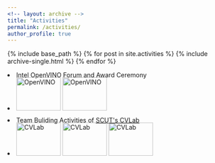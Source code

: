 ```yaml
--- 
<!-- layout: archive -->
title: "Activities" 
permalink: /activities/ 
author_profile: true 
--- 
```

{% include base_path %} 
{% for post in site.activities %} 
{% include archive-single.html %} 
{% endfor %}

<div>
<p>
<li style="margin-top: 0px">Intel OpenVINO Forum and Award Ceremony</li><br>
<li style="margin-top: -20px">
	<a target="_blank" href="pic/jishi_1.jpg"><img src="pic_resized/jishi_1_re.jpg" alt="OpenVINO" width="100px" height="75px"></a>
	<a target="_blank" href="pic/jishi_2.jpg"><img src="pic_resized/jishi_2_re.jpg" alt="OpenVINO" width="100px" height="75px"></a>
</li>
<li style="margin-top: 10px">Team Buliding Activities of <a href="http://www.shengfenghe.com/group/">SCUT's CVLab</a></li><br>
<li style="margin-top: -20px">
	<a target="_blank" href="pic/snow.jpg"><img src="pic_resized/snow_re.jpg" alt="CVLab" width="100px" height="75px"></a>
	<a target="_blank" href="pic/cs_3.jpg"><img src="pic_resized/cs_3_re.jpg" alt="CVLab" width="100px" height="75px"></a>
	<a target="_blank" href="pic/dine.jpg"><img src="pic_resized/dine_re.jpg" alt="CVLab" width="100px" height="75px"></a>
</li>
</p>
</div>
